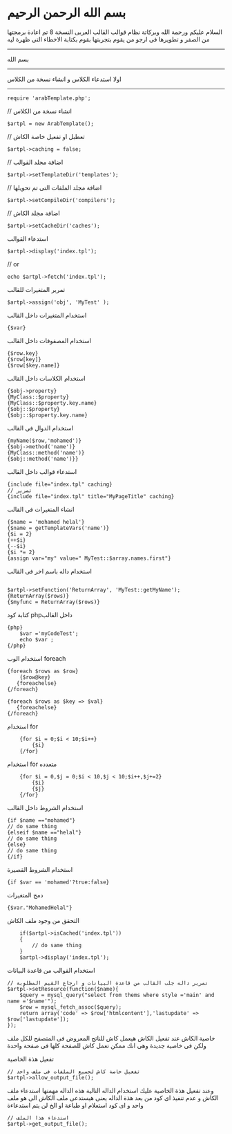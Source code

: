 بسم الله الرحمن الرحيم
==============
السلام عليكم ورحمة الله وبركاتة
نظام قوالب القالب العربى النسخة 8 تم اعادة برمجتها من الصفر و تطويرها فى ارجو من يقوم بتجربتها  بقوم بكتابة الاخطاء التى ظهرة ليه

* * *

بسم الله 

* * *

اولا استدعاء الكلاس و انشاء نسخة من الكلاس

* * *

```code
require 'arabTemplate.php';
```
// انشاء نسخة من الكلاس

```code
$artpl = new ArabTemplate();
```
// تعطبل او تفعيل خاصة الكاش

```code
$artpl->caching = false;
```
// اضافة مجلد القوالب

```code
$artpl->setTemplateDir('templates');
```
// اضافة مجلد الملفات التى تم تحويلها

```code
$artpl->setCompileDir('compilers');
```
// اضافة مجلد الكاش

```code
$artpl->setCacheDir('caches');
```

استدعاء القوالب

```code
$artpl->display('index.tpl');
```

// or 

```code
echo $artpl->fetch('index.tpl');
```

تمرير المتغيرات للقالب

```code
$artpl->assign('obj', 'MyTest' );
```

استخدام المتغيرات داخل القالب

```code
{$var}
```

استخدام المصفوفات داخل القالب

```code
{$row.key}
{$row[key]}
{$row[$key.name]}
```

استخدام الكلاسات داخل القالب

```code
{$obj->property}
{MyClass::$property}
{MyClass::$property.key.name}
{$obj::$property}
{$obj::$property.key.name}
```

استخدام الدوال فى القالب

```code
{myName($row,'mohamed')}
{$obj->method('name')}
{MyClass::method('name')}
{$obj::method('name')}}
```

استدعاء قوالب داخل القالب

```code
{include file="index.tpl" caching}
// تمرير
{include file="index.tpl" title="MyPageTitle" caching}
```

انشاء المتغيرات فى القالب

```code
{$name = 'mohamed helal'}
{$name = getTemplateVars('name')}
{$i = 2}
{++$i}
{--$i}
{$i *= 2}
{assign var="my" value=" MyTest::$array.names.first"}
```

استخدام داله باسم اخر  فى القالب

```code

$artpl->setFunction('ReturnArray', 'MyTest::getMyName');
{ReturnArray($rows)}
{$myfunc = ReturnArray($rows)}
```

كتابة كود phpداخل القالب

```code
{php}
	$var ='myCodeTest';
	echo $var ;
{/php}
```

		
استخدام الوب foreach

```code
{foreach $rows as $row}
	{$row@key}
   {foreachelse}
{/foreach}

{foreach $rows as $key => $val}
   {foreachelse}
{/foreach}
```

استخدام for

```code
	{for $i = 0;$i < 10;$i++}
		{$i}
	{/for}
```

استخدام for متعدده

```code
	{for $i = 0,$j = 0;$i < 10,$j < 10;$i++,$j+=2}
		{$i}
		{$j}
	{/for}
```

استخدام الشروط داخل القالب

```code
{if $name =="mohamed"}
// do same thing
{elseif $name =="helal"}
// do same thing
{else}
// do same thing
{/if}

```


استخدام الشروط القصيرة

```code
{if $var == 'mohamed'?true:false}
```
 دمج المتغيرات
```code
{$var."MohamedHelal"}
```

التحقق من وجود ملف الكاش

```code
	if($artpl->isCached('index.tpl'))
	{
		// do same thing
	}
	$artpl->display('index.tpl');
```


استخدام  القوالب من قاعدة البيانات


```code
// تمرير داله جلب القالب من قاعدة البيانات و ارجاع القيم المطلوبة
$artpl->setResource(function($name){
	$query = mysql_query("select from thems where style ='main' and name ='$name'");
	$row = mysql_fetch_assoc($query);
	return array('code' => $row['htmlcontent'],'lastupdate' => $row['lastupdate']);
});
```

خاصية الكاش عند تفعيل الكاش هيعمل كاش للناتج المعروض فى المتصفح
للكل ملف ولكن فى خاصية جديدة وهى انك ممكن تعمل كاش للصفحة  كلها  فى صفحة واحدة




تفعيل هذة الخاصية

```code
// تفعيل خاصة كاش لجميع الملفات فى ملف واحد
$artpl->allow_output_file();

```
وعند تفعيل هذة الخاصية عليك استخدام الداله التالية
هذه الداله مهمتها استدعاء ملف الكاش و عدم تنفيذ اى كود 
من بعد هذة الداله يعنى هيستدعى ملف الكاش  الى هو ملف واحد  و اى كود استعلام او طباعة او الخ لن يتم استدعاءة

```code
// استدعاء هذا الملف  
$artpl->get_output_file();

```
